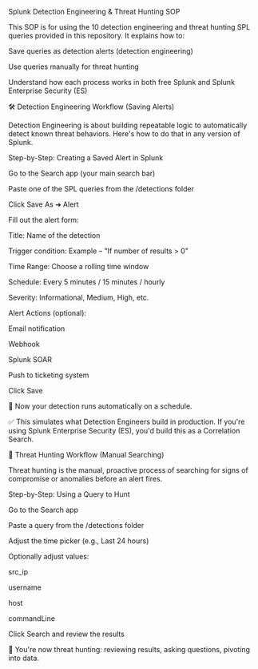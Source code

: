 Splunk Detection Engineering & Threat Hunting SOP

This SOP is for using the 10 detection engineering and threat hunting SPL queries provided in this repository. It explains how to:

Save queries as detection alerts (detection engineering)

Use queries manually for threat hunting

Understand how each process works in both free Splunk and Splunk Enterprise Security (ES)

🛠️ Detection Engineering Workflow (Saving Alerts)

Detection Engineering is about building repeatable logic to automatically detect known threat behaviors. Here's how to do that in any version of Splunk.

Step-by-Step: Creating a Saved Alert in Splunk

Go to the Search app (your main search bar)

Paste one of the SPL queries from the /detections folder

Click Save As ➜ Alert

Fill out the alert form:

Title: Name of the detection

Trigger condition: Example – "If number of results > 0"

Time Range: Choose a rolling time window

Schedule: Every 5 minutes / 15 minutes / hourly

Severity: Informational, Medium, High, etc.

Alert Actions (optional):

Email notification

Webhook

Splunk SOAR

Push to ticketing system

Click Save

🔁 Now your detection runs automatically on a schedule.

✅ This simulates what Detection Engineers build in production. If you're using Splunk Enterprise Security (ES), you'd build this as a Correlation Search.

🧠 Threat Hunting Workflow (Manual Searching)

Threat hunting is the manual, proactive process of searching for signs of compromise or anomalies before an alert fires.

Step-by-Step: Using a Query to Hunt

Go to the Search app

Paste a query from the /detections folder

Adjust the time picker (e.g., Last 24 hours)

Optionally adjust values:

src_ip

username

host

commandLine

Click Search and review the results

🎯 You're now threat hunting: reviewing results, asking questions, pivoting into data.


